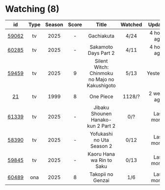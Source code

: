 # Watching (8)

|                      id                      | Type | Season | Score |                     Title                     | Watched |   Updated   | Start Date |
| :------------------------------------------: | :--: | :----: | :---: | :-------------------------------------------: | :-----: | :---------: | :--------: |
| [59062](https://myanimelist.net/anime/59062) |  tv  |  2025  |   -   |                   Gachiakuta                  |   4/24  | 4 hours ago | 07/07/2025 |
| [60285](https://myanimelist.net/anime/60285) |  tv  |  2025  |   -   |              Sakamoto Days Part 2             |   4/11  | 4 hours ago | 07/22/2025 |
| [59459](https://myanimelist.net/anime/59459) |  tv  |  2025  |   9   | Silent Witch: Chinmoku no Majo no Kakushigoto |   5/13  |  Yesterday  | 07/07/2025 |
|    [21](https://myanimelist.net/anime/21)    |  tv  |  1999  |   8   |                   One Piece                   |  1128/? | 2 weeks ago | 01/01/2013 |
| [61339](https://myanimelist.net/anime/61339) |  tv  |  2025  |   -   |       Jibaku Shounen Hanako-kun 2 Part 2      |   0/?   |  Last month | 07/07/2025 |
| [58390](https://myanimelist.net/anime/58390) |  tv  |  2025  |   -   |           Yofukashi no Uta Season 2           |   0/12  |  Last month | 07/07/2025 |
| [59845](https://myanimelist.net/anime/59845) |  tv  |  2025  |   -   |           Kaoru Hana wa Rin to Saku           |   0/13  |  Last month | 07/07/2025 |
| [60489](https://myanimelist.net/anime/60489) |  ona |  2025  |   8   |               Takopii no Genzai               |   1/6   |  Last month | 07/03/2025 |